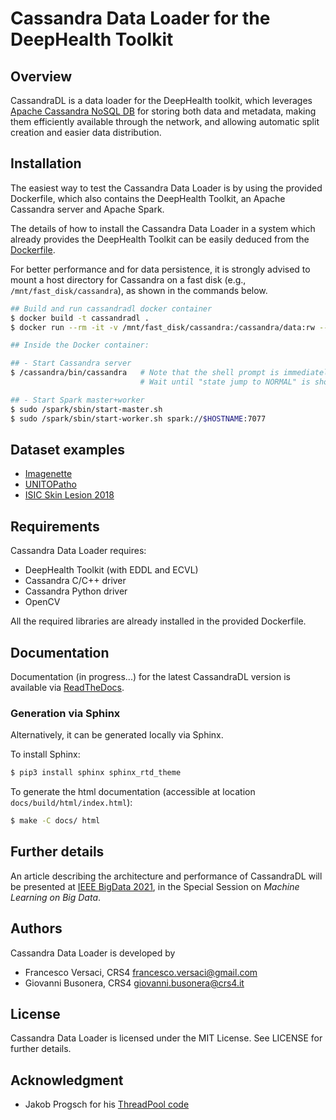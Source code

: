 # Cassandra Data Loader for the DeepHealth Toolkit

## Overview

CassandraDL is a data loader for the DeepHealth toolkit, which
leverages [Apache Cassandra NoSQL DB](https://cassandra.apache.org/)
for storing both data and metadata, making them efficiently available
through the network, and allowing automatic split creation and easier
data distribution.

## Installation

The easiest way to test the Cassandra Data Loader is by using the
provided Dockerfile, which also contains the DeepHealth Toolkit, an
Apache Cassandra server and Apache Spark.

The details of how to install the Cassandra Data Loader in a system
which already provides the DeepHealth Toolkit can be easily deduced
from the [Dockerfile](Dockerfile).

For better performance and for data persistence, it is strongly
advised to mount a host directory for Cassandra on a fast disk (e.g.,
`/mnt/fast_disk/cassandra`), as shown in the commands below.

```bash
## Build and run cassandradl docker container
$ docker build -t cassandradl .
$ docker run --rm -it -v /mnt/fast_disk/cassandra:/cassandra/data:rw --cap-add=sys_nice cassandradl

## Inside the Docker container:

## - Start Cassandra server
$ /cassandra/bin/cassandra   # Note that the shell prompt is immediately returned
                             # Wait until "state jump to NORMAL" is shown (about 1 minute)

## - Start Spark master+worker
$ sudo /spark/sbin/start-master.sh
$ sudo /spark/sbin/start-worker.sh spark://$HOSTNAME:7077
```

## Dataset examples

- [Imagenette](examples/imagenette/)
- [UNITOPatho](examples/unitopatho/)
- [ISIC Skin Lesion 2018](examples/isic_2018/)

## Requirements

Cassandra Data Loader requires:
- DeepHealth Toolkit (with EDDL and ECVL)
- Cassandra C/C++ driver
- Cassandra Python driver
- OpenCV

All the required libraries are already installed in the provided
Dockerfile.

## Documentation

Documentation (in progress...) for the latest CassandraDL version is
available via
[ReadTheDocs](https://cassandradl.readthedocs.io/en/latest/).

### Generation via Sphinx

Alternatively, it can be generated locally via Sphinx.

To install Sphinx:
```bash
$ pip3 install sphinx sphinx_rtd_theme
```

To generate the html documentation (accessible at location `docs/build/html/index.html`):
```bash
$ make -C docs/ html
```

## Further details

An article describing the architecture and performance of CassandraDL
will be presented at [IEEE BigData 2021](http://bigdataieee.org/BigData2021/),
in the Special Session on *Machine Learning on Big Data*.

## Authors

Cassandra Data Loader is developed by
  * Francesco Versaci, CRS4 <francesco.versaci@gmail.com>
  * Giovanni Busonera, CRS4 <giovanni.busonera@crs4.it>

## License

Cassandra Data Loader is licensed under the MIT License.
See LICENSE for further details.

## Acknowledgment

- Jakob Progsch for his [ThreadPool code](https://github.com/progschj/ThreadPool)
